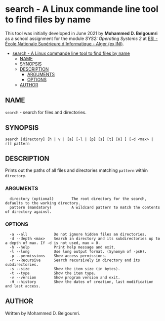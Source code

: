# search - A Linux commande line tool to find files by name

This tool was initially developed in June 2021 by **Mohammed D. Belgoumri** as a school assignment for the module *SYS2: Operating Systems 2* at [ESI - École Nationale Supérieure d'Informatique - Alger (ex INI)](https://www.esi.dz).

- [search - A Linux commande line tool to find files by name](#search---a-linux-commande-line-tool-to-find-files-by-name)
  - [NAME](#name)
  - [SYNOPSIS](#synopsis)
  - [DESCRIPTION](#description)
    - [ARGUMENTS](#arguments)
    - [OPTIONS](#options)
  - [AUTHOR](#author)

## NAME

`search` - search for files and directories.

## SYNOPSIS

```text
search [directory] [h | v | [a] [-l | [p] [s] [t] [H] ] [-d <max> | r]] pattern
```

## DESCRIPTION

Prints out the paths of all files and directories matching `pattern` within `directory`.

### ARGUMENTS

```text
  directory (optional)        The root directory for the search, defaults to the working directory.
  pattern (mandatory)         A wildcard pattern to match the contents of directory against.
```

### OPTIONS

```text
  -a --all            Do not ignore hidden files an directories.
  -d --depth <max>    Search in directory and its subdirectories up to a depth of max. If -d is not used, max = 0.
  -h --help           Print help message and exit.
  -l --long           Use long output format. (Synonym of -psH).
  -p --permissions    Show access permissions.
  -r --Recursive      Search recursively in directory and its subdirectories.
  -s --size           Show the item size (in bytes).
  -t --type           Show the item type.
  -v --version        Show program version and exit.
  -H --history        Show the dates of creation, last modification and last access.
```

## AUTHOR

Written by Mohammed D. Belgoumri.
